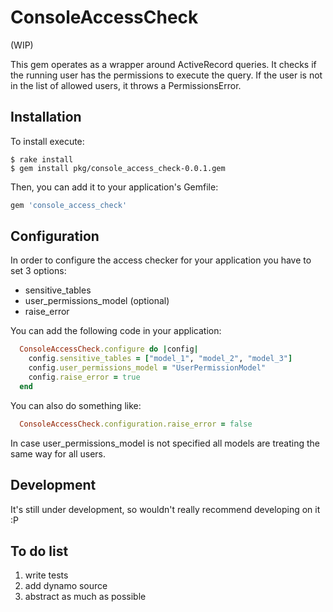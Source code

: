 # ConsoleAccessCheck

(WIP)

This gem operates as a wrapper around ActiveRecord queries. 
It checks if the running user has the permissions to execute the query. 
If the user is not in the list of allowed users, it throws a PermissionsError.

## Installation

To install execute:

    $ rake install
    $ gem install pkg/console_access_check-0.0.1.gem


Then, you can add it to your application's Gemfile:

```ruby
gem 'console_access_check'
```

## Configuration

In order to configure the access checker for your application you have to set 3 options:

- sensitive_tables
- user_permissions_model (optional)
- raise_error

You can add the following code in your application:

```ruby
  ConsoleAccessCheck.configure do |config|
    config.sensitive_tables = ["model_1", "model_2", "model_3"]
    config.user_permissions_model = "UserPermissionModel"
    config.raise_error = true
  end
```

You can also do something like:

```ruby
  ConsoleAccessCheck.configuration.raise_error = false
```

In case user_permissions_model is not specified all models are treating the same way for all users. 


## Development

It's still under development, so wouldn't really recommend developing on it :P

## To do list

1. write tests
2. add dynamo source
3. abstract as much as possible